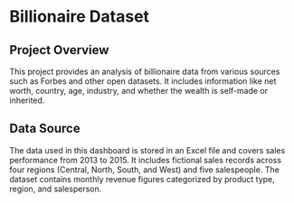 # Billionaire Dataset
## Project Overview
This project provides an analysis of billionaire data from various sources such as Forbes and other open datasets. It includes information like net worth, country, age, industry, and whether the wealth is self-made or inherited.
##  Data Source

The data used in this dashboard is stored in an Excel file and covers sales performance from 2013 to 2015. It includes fictional sales records across four regions (Central, North, South, and West) and five salespeople. The dataset contains monthly revenue figures categorized by product type, region, and salesperson.








